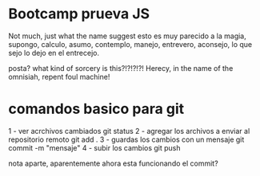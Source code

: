 # Bootcamp prueva JS
Not much, just what the name suggest
esto es muy parecido a la magia, supongo, calculo, asumo, contemplo, manejo, entrevero, aconsejo, lo que sejo lo dejo en el entrecejo.


posta? what kind of sorcery is this?!?!?!?!
Herecy, in the name of the omnisiah, repent foul machine!

# comandos basico para git
1 - ver acrchivos cambiados git status
2 - agregar los archivos a enviar al repositorio remoto git add .
3 - guardas los cambios con un mensaje git commit -m "mensaje"
4 - subir los cambios git push

nota aparte, aparentemente ahora esta funcionando el commit?